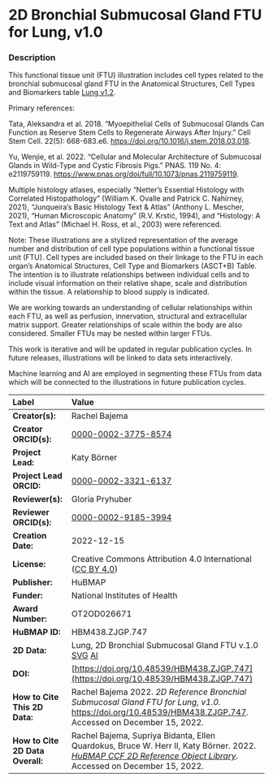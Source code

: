 # 2D Bronchial Submucosal Gland FTU for Lung, v1.0

### Description
This functional tissue unit (FTU) illustration includes cell types related to the bronchial submucosal gland FTU in the Anatomical Structures, Cell Types and Biomarkers table [Lung v1.2](https://doi.org/10.48539/HBM396.QVLQ.449). 

Primary references:

Tata, Aleksandra et al. 2018. “Myoepithelial Cells of Submucosal Glands Can Function as Reserve Stem Cells to Regenerate Airways After Injury.” Cell Stem Cell. 22(5): 668-683.e6. https://doi.org/10.1016/j.stem.2018.03.018.

Yu, Wenjie, et al. 2022. “Cellular and Molecular Architecture of Submucosal Glands in Wild-Type and Cystic Fibrosis Pigs.” PNAS. 119 No. 4: e2119759119. https://www.pnas.org/doi/full/10.1073/pnas.2119759119.

Multiple histology atlases, especially “Netter’s Essential Histology with Correlated Histopathology” (William K. Ovalle and Patrick C. Nahirney, 2021), “Junqueira’s Basic Histology Text & Atlas” (Anthony L. Mescher, 2021), “Human Microscopic Anatomy” (R.V. Krstić, 1994), and “Histology: A Text and Atlas” (Michael H. Ross, et al., 2003) were referenced.


Note: These illustrations are a stylized representation of the average number and distribution of cell type populations within a functional tissue unit (FTU). Cell types are included based on their linkage to the FTU in each organ’s Anatomical Structures, Cell Type and Biomarkers (ASCT+B) Table. The intention is to illustrate relationships between individual cells and to include visual information on their relative shape, scale and distribution within the tissue. A relationship to blood supply is indicated.

We are working towards an understanding of cellular relationships within each FTU, as well as perfusion, innervation, structural and extracellular matrix support. Greater relationships of scale within the body are also considered. Smaller FTUs may be nested within larger FTUs.

This work is iterative and will be updated in regular publication cycles. In future releases, illustrations will be linked to data sets interactively. 

Machine learning and AI are employed in segmenting these FTUs from data which will be connected to the illustrations in future publication cycles.

| Label | Value |
| :------------- |:-------------|
| **Creator(s):** | Rachel Bajema |
| **Creator ORCID(s):** | [0000-0002-3775-8574](https://orcid.org/0000-0002-3775-8574) |
| **Project Lead:** | Katy B&ouml;rner |
| **Project Lead ORCID:** | [0000-0002-3321-6137](https://orcid.org/0000-0002-3321-6137) |
| **Reviewer(s):** | Gloria Pryhuber |
| **Reviewer ORCID(s):** | [0000-0002-9185-3994](https://orcid.org/0000-0002-9185-3994) |
| **Creation Date:** | 2022-12-15 |
| **License:** | Creative Commons Attribution 4.0 International ([CC BY 4.0](https://creativecommons.org/licenses/by/4.0/)) |
| **Publisher:** | HuBMAP |
| **Funder:** | National Institutes of Health |
| **Award Number:** | OT2OD026671 |
| **HuBMAP ID:** |HBM438.ZJGP.747 |
| **2D Data:** | Lung, 2D Bronchial Submucosal Gland FTU v.1.0 [SVG](https://cdn.humanatlas.io/hra-releases/v1.3/2d-ftu/2d-ftu-lung-pulmonary-alveolus.svg) [AI](https://cdn.humanatlas.io/hra-releases/v1.3/2d-ftu/2d-ftu-lung-pulmonary-alveolus.ai) |
| **DOI:** | [https://doi.org/10.48539/HBM438.ZJGP.747](https://doi.org/10.48539/HBM438.ZJGP.747) |
| **How to Cite This 2D Data:** | Rachel Bajema 2022. *2D Reference Bronchial Submucosal Gland FTU for Lung, v1.0.* https://doi.org/10.48539/HBM438.ZJGP.747. Accessed on December 15, 2022.|
| **How to Cite 2D Data Overall:** | Rachel Bajema, Supriya Bidanta, Ellen Quardokus,  Bruce W. Herr II, Katy Börner. 2022. [*HuBMAP CCF 2D Reference Object Library*](https://humanatlas.io/2d-ftu-illustrations). Accessed on December 15, 2022. |
